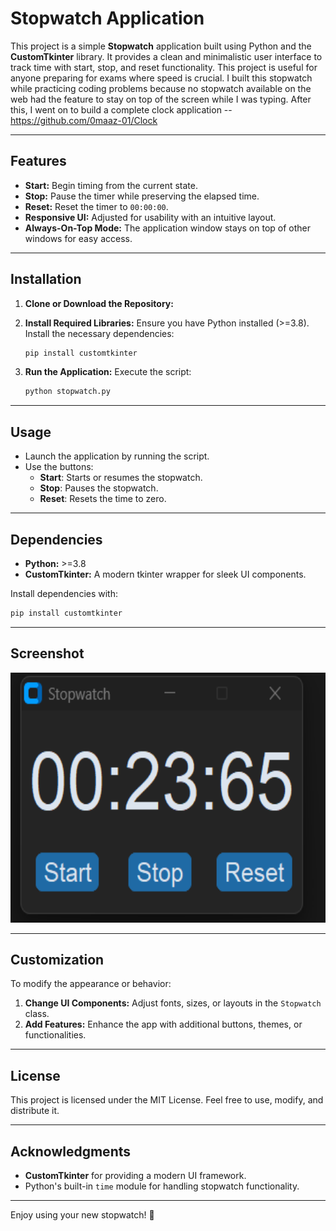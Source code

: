 # Stopwatch Application

This project is a simple **Stopwatch** application built using Python and the **CustomTkinter** library. It provides a clean and minimalistic user interface to track time with start, stop, and reset functionality.
This project is useful for anyone preparing for exams where speed is crucial. I built this stopwatch while practicing coding problems because no stopwatch available on the web had the feature to stay on top of the screen while I was typing. After this, I went on to build a complete clock application -- https://github.com/0maaz-01/Clock

---

## Features

- **Start:** Begin timing from the current state.
- **Stop:** Pause the timer while preserving the elapsed time.
- **Reset:** Reset the timer to `00:00:00`.
- **Responsive UI:** Adjusted for usability with an intuitive layout.
- **Always-On-Top Mode:** The application window stays on top of other windows for easy access.

---

## Installation

1. **Clone or Download the Repository:**
  
2. **Install Required Libraries:**
   Ensure you have Python installed (>=3.8). Install the necessary dependencies:
   ```bash
   pip install customtkinter
   ```

4. **Run the Application:**
   Execute the script:
   ```bash
   python stopwatch.py
   ```

---

## Usage

- Launch the application by running the script.
- Use the buttons:
  - **Start**: Starts or resumes the stopwatch.
  - **Stop**: Pauses the stopwatch.
  - **Reset**: Resets the time to zero.

---

## Dependencies

- **Python:** >=3.8
- **CustomTkinter:** A modern tkinter wrapper for sleek UI components.

Install dependencies with:
```bash
pip install customtkinter
```

---

## Screenshot

<img src="https://github.com/0maaz-01/StopWatch/blob/main/Images/A.png" width="600" height="400">

---

## Customization

To modify the appearance or behavior:
1. **Change UI Components:** Adjust fonts, sizes, or layouts in the `Stopwatch` class.
2. **Add Features:** Enhance the app with additional buttons, themes, or functionalities.

---

## License

This project is licensed under the MIT License. Feel free to use, modify, and distribute it.

---

## Acknowledgments

- **CustomTkinter** for providing a modern UI framework.
- Python's built-in `time` module for handling stopwatch functionality.

--- 

Enjoy using your new stopwatch! 🚀

